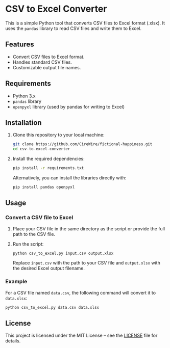# CSV to Excel Converter

This is a simple Python tool that converts CSV files to Excel format (.xlsx). It uses the `pandas` library to read CSV files and write them to Excel.

## Features

- Convert CSV files to Excel format.
- Handles standard CSV files.
- Customizable output file names.

## Requirements

- Python 3.x
- `pandas` library
- `openpyxl` library (used by pandas for writing to Excel)

## Installation

1. Clone this repository to your local machine:
   ```bash
   git clone https://github.com/CireWire/fictional-happiness.git
   cd csv-to-excel-converter
   ```

2. Install the required dependencies:
   ```bash
   pip install -r requirements.txt
   ```
   
   Alternatively, you can install the libraries directly with:
   ```bash
   pip install pandas openpyxl
   ```

## Usage

### Convert a CSV file to Excel

1. Place your CSV file in the same directory as the script or provide the full path to the CSV file.
2. Run the script:
   ```bash
   python csv_to_excel.py input.csv output.xlsx
   ```

   Replace `input.csv` with the path to your CSV file and `output.xlsx` with the desired Excel output filename.

### Example

For a CSV file named `data.csv`, the following command will convert it to `data.xlsx`:

```bash
python csv_to_excel.py data.csv data.xlsx
```

## License

This project is licensed under the MIT License – see the [LICENSE](LICENSE) file for details.
